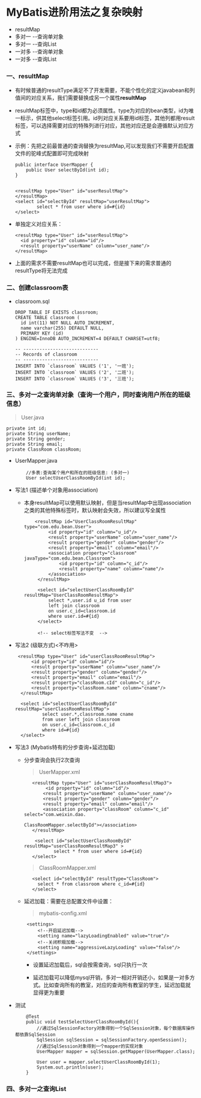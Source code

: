 # MyBatis进阶用法之复杂映射

* resultMap
* 多对一 --查询单对象
* 多对一 --查询List
* 一对多 --查询单对象
* 一对多 --查询List

### 一、resultMap

* 有时候普通的resultType满足不了开发需要，不能个性化的定义javabean和列值间的对应关系，我们需要替换成另一个属性**resultMap**

* resultMap标签中，type和id都为必须属性。type为对应的bean类型，id为唯一标示，供其他select标签引用。id列对应关系要用id标签，其他列都用result标签，可以选择需要对应的特殊列进行对应，其他对应还是会遵循默认对应方式

* 示例：先把之前最普通的查询替换为resultMap,可以发现我们不需要开启配置文件的驼峰式配置即可完成映射

      public interface UserMapper {
          public User selectById(int id);
      }
      

      <resultMap type="User" id="userResultMap">
      </resultMap>
      <select id="selectById" resultMap="userResultMap">
              select * from user where id=#{id}
      </select>

* 单独定义对应关系：

      <resultMap type="User" id="userResultMap">
        <id property="id" column="id"/>
        <result property="userName" column="user_name"/>
      </resultMap>

* 上面的需求不需要resultMap也可以完成，但是接下来的需求普通的resultType将无法完成

### 二、创建classroom表

* classroom.sql

      DROP TABLE IF EXISTS classroom;
      CREATE TABLE classroom (
        id int(11) NOT NULL AUTO_INCREMENT,
        name varchar(255) DEFAULT NULL,
        PRIMARY KEY (id)
      ) ENGINE=InnoDB AUTO_INCREMENT=4 DEFAULT CHARSET=utf8;

      -- ----------------------------
      -- Records of classroom
      -- ----------------------------
      INSERT INTO `classroom` VALUES ('1', '一班');
      INSERT INTO `classroom` VALUES ('2', '二班');
      INSERT INTO `classroom` VALUES ('3', '三班');

### 三、多对一之查询单对象（查询一个用户，同时查询用户所在的班级信息）

> User.java

    private int id;
    private String userName;
    private String gender;
    private String email;
    private ClassRoom classRoom;

* UserMapper.java

          //多表:查询某个用户和所在的班级信息: (多对一)
          User selectUserClassRoomById(int id);

* 写法1 (描述单个对象用association)

     * 本身resultMap可以使用默认映射，但是当resultMap中出现association之类的其他特殊标签时，默认映射会失效，所以建议写全属性

               <resultMap id="UserClassRoomResultMap" type="com.edu.bean.User">
                    <id property="id" column="u_id"/>
                    <result property="userName" column="user_name"/>
                    <result property="gender" column="gender"/>
                    <result property="email" column="email"/>
                    <association property="classroom" javaType="com.edu.bean.Classroom">
                        <id property="id" column="c_id"/>
                        <result property="name" column="name"/>
                    </association>
                </resultMap>

                <select id="selectUserClassRoomById" resultMap="UserClassRoomResultMap">
                    select *,user.id u_id from user
                    left join classroom
                    on user.c_id=classroom.id
                    where user.id=#{id}
                </select>

                <!-- select标签写法不变  -->

* 写法2 (级联方式)<不咋用>

       <resultMap type="User" id="userClassRoomResultMap">
            <id property="id" column="id"/>
            <result property="userName" column="user_name"/>
            <result property="gender" column="gender"/>
            <result property="email" column="email"/>
            <result property="classRoom.cId" column="c_id"/>
            <result property="classRoom.name" column="cname"/>
        </resultMap>

        <select id="selectUserClassRoomById" resultMap="userClassRoomResultMap">
                select user.*,classroom.name cname
                from user left join classroom
                on user.c_id=classroom.c_id
                where id=#{id}
        </select>

* 写法3 (Mybatis特有的分步查询+延迟加载)

     * 分步查询会执行2次查询 
     
          >UserMapper.xml

              <resultMap type="User" id="userClassRoomResultMap3">
                   <id property="id" column="id"/>
                  <result property="userName" column="user_name"/>
                  <result property="gender" column="gender"/>
                  <result property="email" column="email"/>
                  <association property="classRoom" column="c_id" select="com.weixin.dao.
                                                 ClassRoomMapper.selectById"></association>
              </resultMap>

               <select id="selectUserClassRoomById" resultMap="userClassRoomResultMap3" >
                      select * from user where id=#{id}
              </select>

          >ClassRoomMapper.xml

              <select id="selectById" resultType="ClassRoom">
                select * from classroom where c_id=#{id}
              </select>

     * 延迟加载：需要在总配置文件中设置：
     
          >mybatis-config.xml

            <settings>
                <!--开启延迟加载-->
                <setting name="lazyLoadingEnabled" value="true"/>
                <!--关闭积极加载-->
                <setting name="aggressiveLazyLoading" value="false"/>
            </settings>           
     
          * 设置延迟加载后，sql会按需查询，sql只执行一次
          
          * 延迟加载可以降低mysql开销，多对一相对开销还小，如果是一对多方式。比如查询所有的教室，对应的查询所有教室的学生，延迟加载就显得更为重要

* 测试

          @Test
          public void testSelectUserClassRoomById(){
              //通过SqlSessionFactory对象得到一个SqlSession对象，每个数据库操作都依靠SqlSession
              SqlSession sqlSession = sqlSessionFactory.openSession();
              //通过SqlSession对象得到一个mapper的实现对象
              UserMapper mapper = sqlSession.getMapper(UserMapper.class);

              User user = mapper.selectUserClassRoomById(1);
              System.out.println(user);
          }

### 四、多对一之查询List




